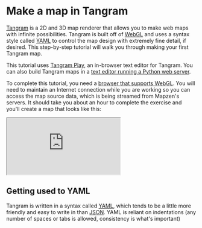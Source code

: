 # Make a map in Tangram

[Tangram](index.md) is a 2D and 3D map renderer that allows you to make web maps with infinite possibilities. Tangram is built off of [WebGL](index.md#webgl) and uses a syntax style called [YAML](index.md#YAML) to control the map design with extremely fine detail, if desired. This step-by-step tutorial will walk you through making your first Tangram map.  

This tutorial uses [Tangram Play](), an in-browser text editor for Tangram. You can also build Tangram maps in a [text editor running a Python web server]().

To complete this tutorial, you need a [browser that supports WebGL](https://get.webgl.org/). You will need to maintain an Internet connection while you are working so you can access the map source data, which is being streamed from Mapzen's servers. It should take you about an hour to complete the exercise and you'll create a map that looks like this:

<iframe class="demo-wrapper" src="https://mapzen.com/tangram/play/embed/?scene=https://tangrams.github.io/tangram-docs/tutorials/custom/custom1.yaml#16.50417/40.78070/-73.96085"></iframe>

## Getting used to YAML

Tangram is written in a syntax called [YAML](), which tends to be a little more friendly and easy to write in than [JSON](). YAML is reliant on indentations (any number of spaces or tabs is allowed, consistency is what's important)
